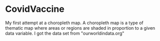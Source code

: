 # CovidVaccine
My first attempt at a choropleth map. A choropleth map is a type of thematic map where areas or regions are shaded in proportion to a given data variable.
I got the data set from "ourworldindata.org"
